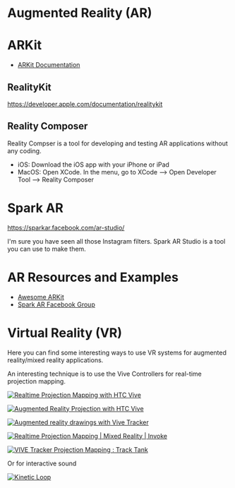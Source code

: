 # Augmented Reality (AR)

# ARKit

* [ARKit Documentation](https://developer.apple.com/documentation/arkit)

## RealityKit

https://developer.apple.com/documentation/realitykit

## Reality Composer

Reality Compser is a tool for developing and testing AR applications without any coding.

* iOS: Download the iOS app with your iPhone or iPad
* MacOS: Open XCode. In the menu, go to XCode --> Open Developer Tool --> Reality Composer

# Spark AR
https://sparkar.facebook.com/ar-studio/

I'm sure you have seen all those Instagram filters. Spark AR Studio is a tool you can use to make them.

# AR Resources and Examples

* [Awesome ARKit](https://github.com/olucurious/Awesome-ARKit)
* [Spark AR Facebook Group](https://www.facebook.com/groups/SparkARcommunity/)

# Virtual Reality (VR)

Here you can find some interesting ways to use VR systems for augmented reality/mixed reality applications.

An interesting technique is to use the Vive Controllers for real-time projection mapping.

[![Realtime Projection Mapping with HTC Vive](http://img.youtube.com/vi/2gkidC6hTlY/0.jpg)](http://www.youtube.com/watch?v=2gkidC6hTlY "Realtime Projection Mapping with HTC Vive")

[![Augmented Reality Projection with HTC Vive](http://img.youtube.com/vi/xdr002nBQvI/0.jpg)](http://www.youtube.com/watch?v=xdr002nBQvI "Augmented Reality Projection with HTC Vive")

[![Augmented reality drawings with Vive Tracker](http://img.youtube.com/vi/gz-0dl65vy0/0.jpg)](http://www.youtube.com/watch?v=gz-0dl65vy0 "Augmented reality drawings with Vive Tracker")

[![Realtime Projection Mapping | Mixed Reality | Invoke](http://img.youtube.com/vi/JBpdWUz05dE/0.jpg)](http://www.youtube.com/watch?v=JBpdWUz05dE "Realtime Projection Mapping | Mixed Reality | Invoke")

[![VIVE Tracker Projection Mapping : Track Tank](http://img.youtube.com/vi/q8MK_PHdMTI/0.jpg)](http://www.youtube.com/watch?v=q8MK_PHdMTI "VIVE Tracker Projection Mapping : Track Tank")

Or for interactive sound

[![Kinetic Loop](http://img.youtube.com/vi/eZvdWYtt9u0/0.jpg)](http://www.youtube.com/watch?v=eZvdWYtt9u0 "Kinetic Loop")
